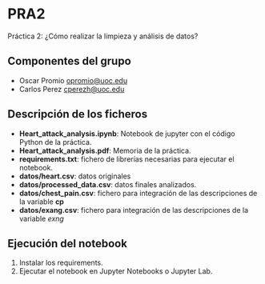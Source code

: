 # PRA2
Práctica 2: ¿Cómo realizar la limpieza y análisis de datos?

## Componentes del grupo 
- Oscar Promio opromio@uoc.edu
- Carlos Perez cperezh@uoc.edu

## Descripción de los ficheros
- **Heart_attack_analysis.ipynb**: Notebook de jupyter con el código Python de la práctica.
- **Heart_attack_analysis.pdf**: Memoria de la práctica.
- **requirements.txt**: fichero de librerías necesarias para ejecutar el notebook.
- **datos/heart.csv**: datos originales
- **datos/processed_data.csv**: datos finales analizados.
- **datos/chest_pain.csv**: fichero para integración de las descripciones de la variable **cp** 
- **datos/exang.csv**: fichero para integración de las descripciones de la variable *exng*

## Ejecución del notebook
1. Instalar los requirements.
2. Ejecutar el notebook en Jupyter Notebooks o Jupyter Lab.


